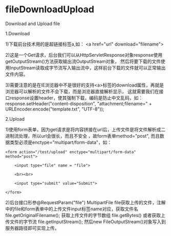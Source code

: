 # fileDownloadUpload
Download and Upload file

1.Download

  1)下载前台技术用的是超链接标签a,如：
  \<a href="url" download="filename"\>
  
  2)这是一个Get请求，后台我们可以从HttpServletResponse对象response使用getOutputStream()方法获取输出流OutputStream对象，
  然后将要下载的文件使用InputStream读取成字节流写入输出流中，这样前台下载的文件就可以正常输出文件内容。
  
  3)需要注意的是在IE浏览器中不是很好的支持\<a\>标签的download属性，再就是浏览器可以解析的文件不会下载，而是浏览器直接解析显示，
  这就需要我们在接口response设置header，使其强制下载，编码是防止中文乱码，如：
  response.setHeader("content-disposition", "attachment;filename=" + URLEncoder.encode("template.txt", "UTF-8"));

  
2.Upload

  1)使用form表单，因为get请求是将内容拼接在url后，上传文件是将文件解析成二进制流处理，所以url会很长，而且不安全 ，故form表单method="post",
  而且数据类型必须是enctype="multipart/form-data"，如：
  
    <form action="/test/upload" enctype="multipart/form-data" method="post">
    
        <input type="file" name = "file">
        
        <br><br>
        
        <input type="submit" value="Submit">
        
    </form>
    
  2)后台接口形参@RequestParam("file") MultipartFile file获取上传的文件，注解中的file和form表单中的上传文件input标签name对应，获取文件名 file.getOriginalFilename();
  获取上传文件的字节数组 file.getBytes()
  或者获取上传文件的字节流 file.getInputStream();
  然后new FileOutputStream()对象写入到服务器路径即可实现上传。
